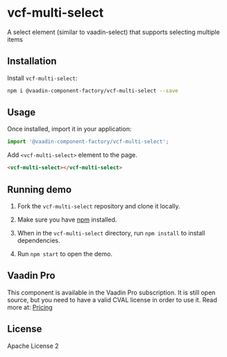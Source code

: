 # vcf-multi-select

A select element (similar to vaadin-select) that supports selecting multiple items




<!--
[![Gitter](https://badges.gitter.im/Join%20Chat.svg)](https://gitter.im/vaadin/web-components?utm_source=badge&utm_medium=badge&utm_campaign=pr-badge)
[![npm version](https://badgen.net/npm/v/@vaadin-component-factory/vcf-multi-select)](https://www.npmjs.com/package/@vaadin-component-factory/vcf-multi-select)
[![Published on Vaadin Directory](https://img.shields.io/badge/Vaadin%20Directory-published-00b4f0.svg)](https://vaadin.com/directory/component/vaadin-component-factoryvcf-multi-select)

[Live demo ↗](https://vcf-multi-select.netlify.com)
|
[API documentation ↗](https://vcf-multi-select.netlify.com/api/#/elements/Vaadin.VcfMultiSelect)
-->

## Installation

Install `vcf-multi-select`:

```sh
npm i @vaadin-component-factory/vcf-multi-select --save
```

## Usage

Once installed, import it in your application:

```js
import '@vaadin-component-factory/vcf-multi-select';
```

Add `<vcf-multi-select>` element to the page.

```html
<vcf-multi-select></vcf-multi-select>
```

## Running demo

1. Fork the `vcf-multi-select` repository and clone it locally.

1. Make sure you have [npm](https://www.npmjs.com/) installed.

1. When in the `vcf-multi-select` directory, run `npm install` to install dependencies.

1. Run `npm start` to open the demo.

<!--
## Server-side API

This is the client-side (Polymer 3) web component. If you are looking for the server-side (Java) API for the Vaadin Platform, it can be found here: [VcfMultiSelect](https://vaadin.com/directory/component/VcfMultiSelect) -->

## Vaadin Pro

This component is available in the Vaadin Pro subscription. It is still open source, but you need to have a valid CVAL license in order to use it. Read more at: [Pricing](https://vaadin.com/pricing)

## License

Apache License 2
